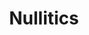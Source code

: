 ---
codehost: https://github.com/https://github.com/nullitics/nullitics
logohandle: nullitics
sort: nullitics
title: Nullitics
website: https://nullitics.com/
---